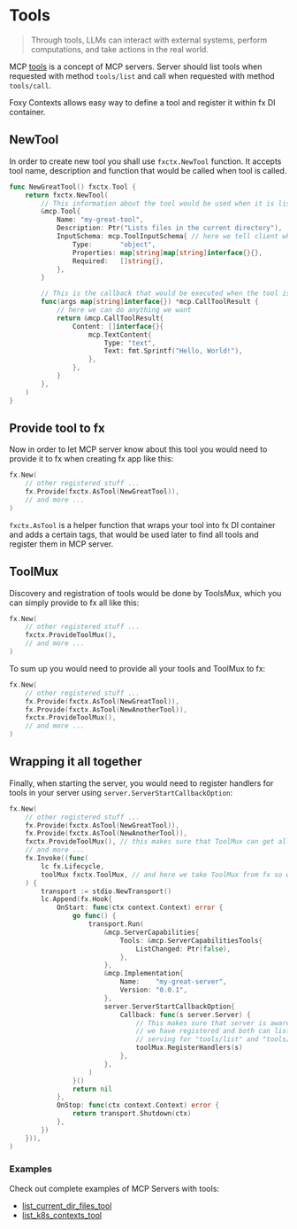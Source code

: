 # Tools

> Through tools, LLMs can interact with external systems, perform computations, and take actions in the real world.

MCP [tools](https://modelcontextprotocol.io/docs/concepts/tools) is a concept of MCP servers. Server should list tools when requested with method `tools/list` and call when requested with method `tools/call`.

Foxy Contexts allows easy way to define a tool and register it within fx DI container.

## NewTool

In order to create new tool you shall use `fxctx.NewTool` function. It accepts tool name, description and function that would be called when tool is called.

```go
func NewGreatTool() fxctx.Tool {
    return fxctx.NewTool(
        // This information about the tool would be used when it is listed:
        &mcp.Tool{
            Name: "my-great-tool",
            Description: Ptr("Lists files in the current directory"),
            InputSchema: mcp.ToolInputSchema{ // here we tell client what we expect as input
                Type:       "object",
                Properties: map[string]map[string]interface{}{},
                Required:   []string{},
            },
        }

        // This is the callback that would be executed when the tool is called:
        func(args map[string]interface{}) *mcp.CallToolResult {
            // here we can do anything we want
            return &mcp.CallToolResult{
                Content: []interface{}{
                    mcp.TextContent{
                        Type: "text",
                        Text: fmt.Sprintf("Hello, World!"),
                    },
                },
            }
        },
    )
}
```

## Provide tool to fx

Now in order to let MCP server know about this tool you would need to provide it to fx when creating fx app like this:

```go
fx.New(
    // other registered stuff ...
    fx.Provide(fxctx.AsTool(NewGreatTool)),
    // and more ...
)
```

`fxctx.AsTool` is a helper function that wraps your tool into fx DI container and adds a certain tags, that would be used later to find all tools and register them in MCP server.

## ToolMux

Discovery and registration of tools would be done by ToolsMux, which you can simply provide to fx all like this:

```go
fx.New(
    // other registered stuff ...
    fxctx.ProvideToolMux(),
    // and more ...
)
```

To sum up you would need to provide all your tools and ToolMux to fx:

```go
fx.New(
    // other registered stuff ...
    fx.Provide(fxctx.AsTool(NewGreatTool)),
    fx.Provide(fxctx.AsTool(NewAnotherTool)),
    fxctx.ProvideToolMux(),
    // and more ...
)

```

## Wrapping it all together

Finally, when starting the server, you would need to register handlers for tools in your server using `server.ServerStartCallbackOption`:

```go
fx.New(
    // other registered stuff ...
    fx.Provide(fxctx.AsTool(NewGreatTool)),
    fx.Provide(fxctx.AsTool(NewAnotherTool)),
    fxctx.ProvideToolMux(), // this makes sure that ToolMux can get all our tools and is provided itself
    // and more ...
    fx.Invoke((func(
        lc fx.Lifecycle,
        toolMux fxctx.ToolMux, // and here we take ToolMux from fx so we can register handlers for tools
    ) {
        transport := stdio.NewTransport()
        lc.Append(fx.Hook{
            OnStart: func(ctx context.Context) error {
                go func() {
                    transport.Run(
                        &mcp.ServerCapabilities{
                            Tools: &mcp.ServerCapabilitiesTools{
                                ListChanged: Ptr(false),
                            },
                        },
                        &mcp.Implementation{
                            Name:    "my-great-server",
                            Version: "0.0.1",
                        },
                        server.ServerStartCallbackOption{
                            Callback: func(s server.Server) {
                                // This makes sure that server is aware of the tools
                                // we have registered and both can list and call them
                                // serving for "tools/list" and "tools/call" requests
                                toolMux.RegisterHandlers(s)
                            },
                        },
                    )
                }()
                return nil
            },
            OnStop: func(ctx context.Context) error {
                return transport.Shutdown(ctx)
            },
        })
    })),
)
```

### Examples

Check out complete examples of MCP Servers with tools:

- [list_current_dir_files_tool](https://github.com/strowk/foxy-contexts/tree/main/examples/list_current_dir_files_tool)
- [list_k8s_contexts_tool](https://github.com/strowk/foxy-contexts/tree/main/examples/list_k8s_contexts_tool)